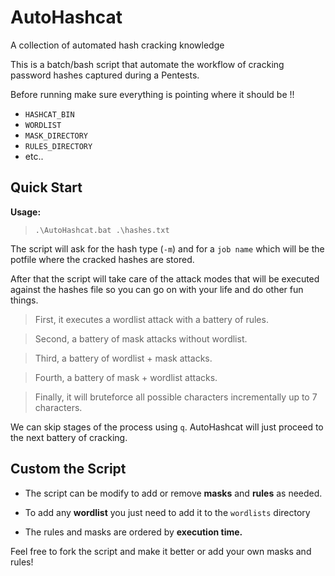 # AutoHashcat
A collection of automated hash cracking knowledge 

This is a batch/bash script that automate the workflow of cracking password hashes captured during a Pentests.

Before running make sure everything is pointing where it should be !!

- `HASHCAT_BIN`
- `WORDLIST`
- `MASK_DIRECTORY`
- `RULES_DIRECTORY`
- etc..

## Quick Start

**Usage:**
> `.\AutoHashcat.bat .\hashes.txt`

The script will ask for the hash type (`-m`) and for a `job name` which will be the potfile where the cracked hashes are stored.

After that the script will take care of the attack modes that will be executed against the hashes file so you can go on with your life and do other fun things.

> First, it executes a wordlist attack with a battery of rules.

> Second, a battery of mask attacks without wordlist.

> Third, a battery of wordlist + mask attacks.

> Fourth, a battery of mask + wordlist attacks.

> Finally, it will bruteforce all possible characters incrementally up to 7 characters.

We can skip stages of the process using `q`. AutoHashcat will just proceed to the next battery of cracking.

## Custom the Script

- The script can be modify to add or remove **masks** and **rules** as needed.

- To add any **wordlist** you just need to add it to the `wordlists` directory

- The rules and masks are ordered by **execution time.**

Feel free to fork the script and make it better or add your own masks and rules! 

